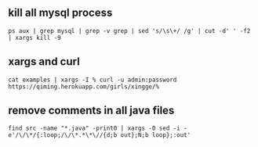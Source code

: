 kill all mysql process
---
```
ps aux | grep mysql | grep -v grep | sed 's/\s\+/ /g' | cut -d' ' -f2 | xargs kill -9
```

xargs and curl
---
```
cat examples | xargs -I % curl -u admin:password https://qiming.herokuapp.com/girls/xingge/%
```


remove comments in all java files
---
```
find src -name "*.java" -print0 | xargs -0 sed -i -e'/\/\*/{:loop;/\/\*.*\*\//{d;b out};N;b loop};:out'
```

